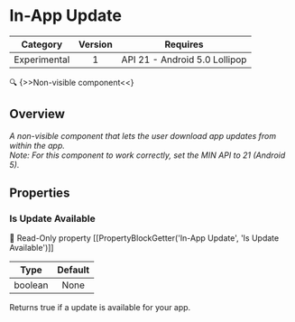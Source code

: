 # In-App Update

| Category | Version | Requires |
|:--------:|:-------:|:--------:|
|Experimental|1|API 21 - Android 5.0 Lollipop|

:mag: {>>Non-visible component<<}

## Overview

_A non-visible component that lets the user download app updates from within the app. <br>Note\: For this component to work correctly, set the MIN API to 21 (Android 5)._

## Properties

### Is Update Available



:eyes: Read-Only property
[[PropertyBlockGetter('In-App Update', 'Is Update Available')]]

| Type | Default |
|:----:|:-------:|
|boolean|None|

Returns true if a update is available for your app.